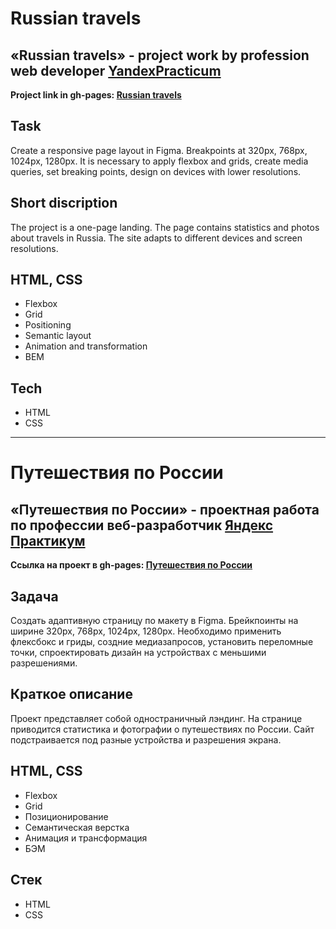 # Russian travels

## «Russian travels» - project work by profession web developer [YandexPracticum](https://praktikum.yandex.ru "YandexPracticum")

**Project link in gh-pages: [Russian travels](https://sib24bear.github.io/russian-travel/)**

## Task

Create a responsive page layout in Figma. Breakpoints at 320px, 768px, 1024px, 1280px. It is necessary to apply flexbox and grids, create media queries, set breaking points, design on devices with lower resolutions. 

## Short discription

The project is a one-page landing. The page contains statistics and photos about travels in Russia. The site adapts to different devices and screen resolutions.

## HTML, CSS

- Flexbox
- Grid
- Positioning
- Semantic layout
- Animation and transformation
- BEM

## Tech

- HTML
- CSS

---

# Путешествия по России

## «Путешествия по России» - проектная работа по профессии веб-разработчик [Яндекс Практикум](https://praktikum.yandex.ru "Яндекс Практикум")

**Ссылка на проект в gh-pages: [Путешествия по России](https://sib24bear.github.io/russian-travel/)**

## Задача

Создать адаптивную страницу по макету в Figma. Брейкпоинты на ширине 320px, 768px, 1024px, 1280px. Необходимо применить флексбокс и гриды, создние медиазапросов, установить переломные точки, спроектировать дизайн на устройствах с меньшими разрешениями. 

## Краткое описание

Проект представляет собой одностраничный лэндинг. На странице приводится статистика и фотографии о путешествиях по России. Сайт подстраивается под разные устройства и разрешения экрана.

## HTML, CSS

- Flexbox
- Grid
- Позиционирование
- Семантическая верстка
- Анимация и трансформация
- БЭМ

## Стек

- HTML
- CSS
